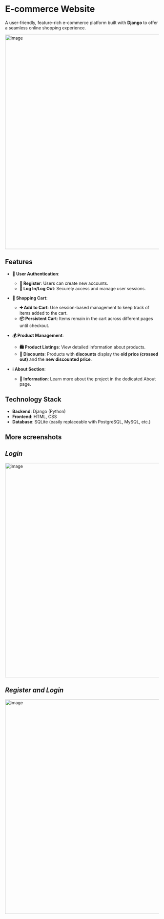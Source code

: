 # **E-commerce Website**

A user-friendly, feature-rich e-commerce platform built with **Django** to offer a seamless online shopping experience.

<img width="700" alt="image" src="https://github.com/user-attachments/assets/c04e385e-e71c-45df-9c65-0cda9d282d85">


## **Features**

- **🔑 User Authentication**:
  - **📝 Register**: Users can create new accounts.
  - **🔐 Log In/Log Out**: Securely access and manage user sessions.

- **🛒 Shopping Cart**:
  - **➕ Add to Cart**: Use session-based management to keep track of items added to the cart.
  - **📦 Persistent Cart**: Items remain in the cart across different pages until checkout.

- **💰 Product Management**:
  - **🛍️ Product Listings**: View detailed information about products.
  - **🔖 Discounts**: Products with **discounts** display the **old price (crossed out)** and the **new discounted price**.

- **ℹ️ About Section**:
  - **📄 Information**: Learn more about the project in the dedicated About page.

## **Technology Stack**

- **Backend**: Django (Python)
- **Frontend**: HTML, CSS
- **Database**: SQLite (easily replaceable with PostgreSQL, MySQL, etc.)

## **More screenshots**
## *Login*
<img width="700" alt="image" src="https://github.com/user-attachments/assets/6ba84553-ab16-4a43-8ebc-5e33b82b8f1d">

## *Register and Login*
<img width="700" alt="image" src="https://github.com/user-attachments/assets/211bdcb4-fd4d-4e24-846d-3475c5b64273">

